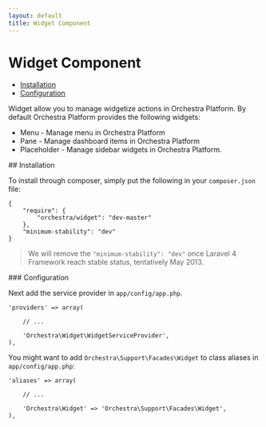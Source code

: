```yaml
---
layout: default
title: Widget Component
---
```


Widget Component
==============

* [Installation](#installation)
* [Configuration](#configuration)

<article id="introduction">

Widget allow you to manage widgetize actions in Orchestra Platform. By default Orchestra Platform provides the following widgets:

* Menu - Manage menu in Orchestra Platform
* Pane - Manage dashboard items in Orchestra Platform
* Placeholder - Manage sidebar widgets in Orchestra Platform.

</article>

<article id="installation">
## Installation

To install through composer, simply put the following in your `composer.json` file:

	{
		"require": {
			"orchestra/widget": "dev-master"
		},
		"minimum-stability": "dev"
	}

> We will remove the `"minimum-stability": "dev"` once Laravel 4 Framework reach stable status, tentatively May 2013.

</article>

<article id="configuration">
### Configuration

Next add the service provider in `app/config/app.php`.

	'providers' => array(
		
		// ...
		
		'Orchestra\Widget\WidgetServiceProvider',
	),

You might want to add `Orchestra\Support\Facades\Widget` to class aliases in `app/config/app.php`:

	'aliases' => array(
	
		// ...

		'Orchestra\Widget' => 'Orchestra\Support\Facades\Widget',
	),

</article>